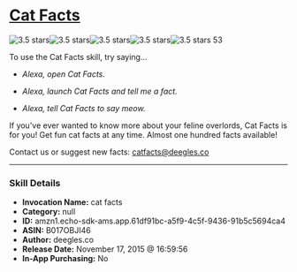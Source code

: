# [Cat Facts](http://alexa.amazon.com/#skills/amzn1.echo-sdk-ams.app.61df91bc-a5f9-4c5f-9436-91b5c5694ca4)
![3.5 stars](../../images/ic_star_black_18dp_1x.png)![3.5 stars](../../images/ic_star_black_18dp_1x.png)![3.5 stars](../../images/ic_star_black_18dp_1x.png)![3.5 stars](../../images/ic_star_half_black_18dp_1x.png)![3.5 stars](../../images/ic_star_border_black_18dp_1x.png) 53

To use the Cat Facts skill, try saying...

* *Alexa, open Cat Facts.*

* *Alexa, launch Cat Facts and tell me a fact.*

* *Alexa, tell Cat Facts to say meow.*

If you've ever wanted to know more about your feline overlords, Cat Facts is for you! Get fun cat facts at any time. Almost one hundred facts available!

Contact us or suggest new facts: catfacts@deegles.co

***

### Skill Details

* **Invocation Name:** cat facts
* **Category:** null
* **ID:** amzn1.echo-sdk-ams.app.61df91bc-a5f9-4c5f-9436-91b5c5694ca4
* **ASIN:** B017OBJI46
* **Author:** deegles.co
* **Release Date:** November 17, 2015 @ 16:59:56
* **In-App Purchasing:** No
